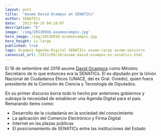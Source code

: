 ```yaml
---
layout: post
title:  "Asume David Ocampos en SENATICs"
author: SENATICs
date:   2013-09-16 04:18:07
description: "E"
image: '/img/20130916-asumeocampos.jpg'
hero_image: /img/20130916-asumeocampos.jpg
hero_height: is-large
published: true
tags: Ocampos Agenda-Digital SENATICs asume-cargo asume-ministro
canonical_url: /2013/09/16/asume-david-ocampos-en-senatics.html
---
```


El 16 de setiembre del 2019 asume [David Ocampos](https://www.senatics.gov.py/noticias/asume-el-ing-david-ocampos-como-ministro-secretario-ejecutivo-de-la-senatics) como Ministro Secretario de lo que entonces era la SENATICs. El ex diputado por la Unión Nacional de Ciudadanos Éticos (UNACE, del ex Gral. Oviedo), quien fuera presidente de la Comisión de Ciencia y Tecnología de Diputados. 

En su primer discurso borra todo lo hecho por anteriores gobiernos y subraya la necesidad de establecer una Agenda Digital para el país. Remarando items como:

* Desarrollo de la ciudadanía en la sociedad del conocimiento
* La aplicación del Comercio Electrónico y Firma Digital
* Internet en las plazas públicas
* El posicionamiento de SENATICs entre las instituciones del Estado
